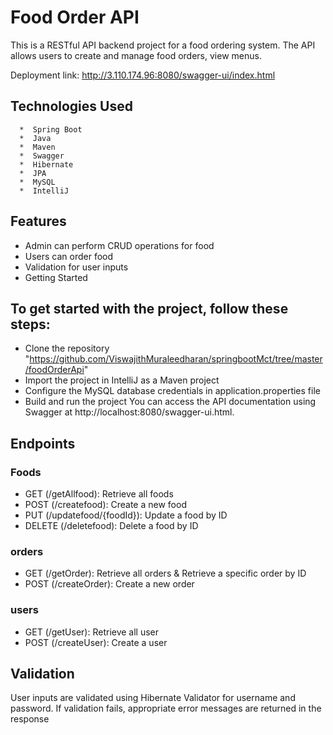 # Food Order API


This is a RESTful API backend project for a food ordering system. The API allows users to create and manage food orders, view menus.

Deployment link: http://3.110.174.96:8080/swagger-ui/index.html

## Technologies Used
      *  Spring Boot
      *  Java
      *  Maven
      *  Swagger
      *  Hibernate
      *  JPA
      *  MySQL
      *  IntelliJ

## Features
  *  Admin can perform CRUD operations for food
  *  Users can order food
  *  Validation for user inputs
  *  Getting Started

## To get started with the project, follow these steps:

  *  Clone the repository "https://github.com/ViswajithMuraleedharan/springbootMct/tree/master/foodOrderApi"
   * Import the project in IntelliJ as a Maven project
   * Configure the MySQL database credentials in application.properties file
   * Build and run the project
You can access the API documentation using Swagger at http://localhost:8080/swagger-ui.html.

## Endpoints
### Foods
* GET (/getAllfood): Retrieve all foods
* POST (/createfood): Create a new food
* PUT (/updatefood/{foodId}): Update a food by ID
* DELETE (/deletefood): Delete a food by ID
### orders
* GET (/getOrder): Retrieve all orders & Retrieve a specific order by ID
* POST (/createOrder): Create a new order
### users
* GET (/getUser):  Retrieve all user
* POST (/createUser): Create a user

## Validation
User inputs are validated using Hibernate Validator for username and password.
If validation fails, appropriate error messages are returned in the response
